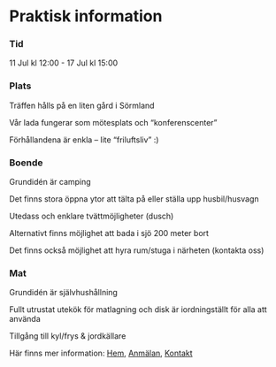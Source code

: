 # Praktisk information

### Tid
11 Jul kl 12:00 - 17 Jul kl 15:00

### Plats
Träffen hålls på en liten gård i Sörmland

Vår lada fungerar som mötesplats och “konferenscenter”

Förhållandena är enkla – lite “friluftsliv” :)

### Boende
Grundidén är camping

Det finns stora öppna ytor att tälta på eller ställa upp husbil/husvagn

Utedass och enklare tvättmöjligheter (dusch)

Alternativt finns möjlighet att bada i sjö 200 meter bort

Det finns också möjlighet att hyra rum/stuga i närheten (kontakta oss)

### Mat
Grundidén är självhushållning

Fullt utrustat utekök för matlagning och disk är iordningställt för alla att använda

Tillgång till kyl/frys & jordkällare

Här finns mer information:
[Hem](/README.md),
[Anmälan](/Anmälan.md),
[Kontakt](/Kontakt.md)
